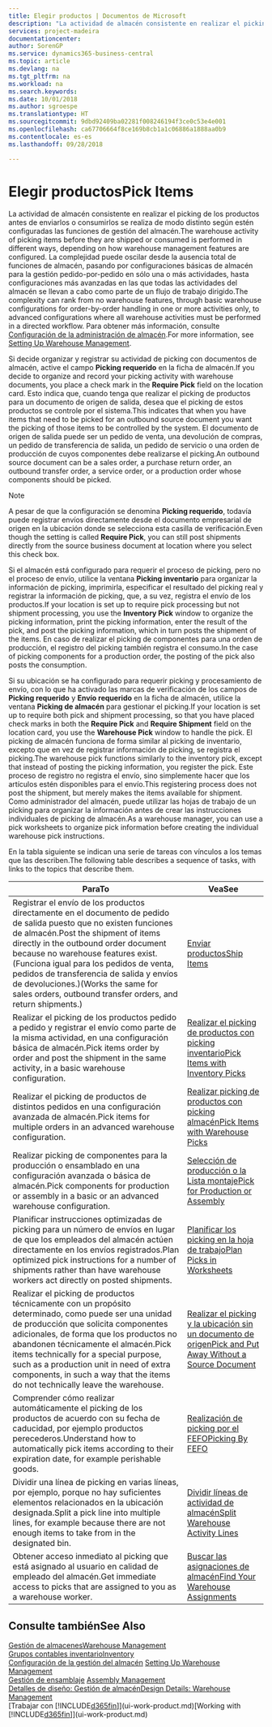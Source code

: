 ```yaml
---
title: Elegir productos | Documentos de Microsoft
description: "La actividad de almacén consistente en realizar el picking de los productos antes de enviarlos o consumirlos se realiza de modo distinto según estén configuradas las funciones de gestión del almacén. La complejidad de la [configuración](../configure-warehouse-processes.md) puede oscilar desde la ausencia total de funciones de almacén, pasando por configuraciones de almacén básicas para la gestión pedido-por-pedido en sólo una o más actividades, hasta configuraciones más avanzadas en las que todas las actividades del almacén se llevan a cabo como parte de un flujo de trabajo dirigido."
services: project-madeira
documentationcenter: 
author: SorenGP
ms.service: dynamics365-business-central
ms.topic: article
ms.devlang: na
ms.tgt_pltfrm: na
ms.workload: na
ms.search.keywords: 
ms.date: 10/01/2018
ms.author: sgroespe
ms.translationtype: HT
ms.sourcegitcommit: 9dbd92409ba02281f008246194f3ce0c53e4e001
ms.openlocfilehash: ca67706664f8ce169b8cb1a1c06886a1888aa0b9
ms.contentlocale: es-es
ms.lasthandoff: 09/28/2018

---
```

# <a name="pick-items"></a><span data-ttu-id="25498-104">Elegir productos</span><span class="sxs-lookup"><span data-stu-id="25498-104">Pick Items</span></span>
<span data-ttu-id="25498-105">La actividad de almacén consistente en realizar el picking de los productos antes de enviarlos o consumirlos se realiza de modo distinto según estén configuradas las funciones de gestión del almacén.</span><span class="sxs-lookup"><span data-stu-id="25498-105">The warehouse activity of picking items before they are shipped or consumed is performed in different ways, depending on how warehouse management features are configured.</span></span> <span data-ttu-id="25498-106">La complejidad puede oscilar desde la ausencia total de funciones de almacén, pasando por configuraciones básicas de almacén para la gestión pedido-por-pedido en sólo una o más actividades, hasta configuraciones más avanzadas en las que todas las actividades del almacén se llevan a cabo como parte de un flujo de trabajo dirigido.</span><span class="sxs-lookup"><span data-stu-id="25498-106">The complexity can rank from no warehouse features, through basic warehouse configurations for order-by-order handling in one or more activities only, to advanced configurations where all warehouse activities must be performed in a directed workflow.</span></span> <span data-ttu-id="25498-107">Para obtener más información, consulte [Configuración de la administración de almacén](warehouse-setup-warehouse.md).</span><span class="sxs-lookup"><span data-stu-id="25498-107">For more information, see [Setting Up Warehouse Management](warehouse-setup-warehouse.md).</span></span>

<span data-ttu-id="25498-108">Si decide organizar y registrar su actividad de picking con documentos de almacén, active el campo **Picking requerido** en la ficha de almacén.</span><span class="sxs-lookup"><span data-stu-id="25498-108">If you decide to organize and record your picking activity with warehouse documents, you place a check mark in the **Require Pick** field on the location card.</span></span> <span data-ttu-id="25498-109">Esto indica que, cuando tenga que realizar el picking de productos para un documento de origen de salida, desea que el picking de estos productos se controle por el sistema.</span><span class="sxs-lookup"><span data-stu-id="25498-109">This indicates that when you have items that need to be picked for an outbound source document you want the picking of those items to be controlled by the system.</span></span> <span data-ttu-id="25498-110">El documento de origen de salida puede ser un pedido de venta, una devolución de compras, un pedido de transferencia de salida, un pedido de servicio o una orden de producción de cuyos componentes debe realizarse el picking.</span><span class="sxs-lookup"><span data-stu-id="25498-110">An outbound source document can be a sales order, a purchase return order, an outbound transfer order, a service order, or a production order whose components should be picked.</span></span>

> [!NOTE]
> <span data-ttu-id="25498-111">A pesar de que la configuración se denomina **Picking requerido**, todavía puede registrar envíos directamente desde el documento empresarial de origen en la ubicación donde se selecciona esta casilla de verificación.</span><span class="sxs-lookup"><span data-stu-id="25498-111">Even though the setting is called **Require Pick**, you can still post shipments directly from the source business document at location where you select this check box.</span></span>

<span data-ttu-id="25498-112">Si el almacén está configurado para requerir el proceso de picking, pero no el proceso de envío, utilice la ventana **Picking inventario** para organizar la información de picking, imprimirla, especificar el resultado del picking real y registrar la información de picking, que, a su vez, registra el envío de los productos.</span><span class="sxs-lookup"><span data-stu-id="25498-112">If your location is set up to require pick processing but not shipment processing, you use the **Inventory Pick** window to organize the picking information, print the picking information, enter the result of the pick, and post the picking information, which in turn posts the shipment of the items.</span></span> <span data-ttu-id="25498-113">En caso de realizar el picking de componentes para una orden de producción, el registro del picking también registra el consumo.</span><span class="sxs-lookup"><span data-stu-id="25498-113">In the case of picking components for a production order, the posting of the pick also posts the consumption.</span></span>

<span data-ttu-id="25498-114">Si su ubicación se ha configurado para requerir picking y procesamiento de envío, con lo que ha activado las marcas de verificación de los campos de **Picking requerido** y **Envío requerido** en la ficha de almacén, utilice la ventana **Picking de almacén** para gestionar el picking.</span><span class="sxs-lookup"><span data-stu-id="25498-114">If your location is set up to require both pick and shipment processing, so that you have placed check marks in both the **Require Pick** and **Require Shipment** field on the location card, you use the **Warehouse Pick** window to handle the pick.</span></span> <span data-ttu-id="25498-115">El picking de almacén funciona de forma similar al picking de inventario, excepto que en vez de registrar información de picking, se registra el picking.</span><span class="sxs-lookup"><span data-stu-id="25498-115">The warehouse pick functions similarly to the inventory pick, except that instead of posting the picking information, you register the pick.</span></span> <span data-ttu-id="25498-116">Este proceso de registro no registra el envío, sino simplemente hacer que los artículos estén disponibles para el envío.</span><span class="sxs-lookup"><span data-stu-id="25498-116">This registering process does not post the shipment, but merely makes the items available for shipment.</span></span> <span data-ttu-id="25498-117">Como administrador del almacén, puede utilizar las hojas de trabajo de un picking para organizar la información antes de crear las instrucciones individuales de picking de almacén.</span><span class="sxs-lookup"><span data-stu-id="25498-117">As a warehouse manager, you can use a pick worksheets to organize pick information before creating the individual warehouse pick instructions.</span></span>

<span data-ttu-id="25498-118">En la tabla siguiente se indican una serie de tareas con vínculos a los temas que las describen.</span><span class="sxs-lookup"><span data-stu-id="25498-118">The following table describes a sequence of tasks, with links to the topics that describe them.</span></span>   

|<span data-ttu-id="25498-119">**Para**</span><span class="sxs-lookup"><span data-stu-id="25498-119">**To**</span></span>|<span data-ttu-id="25498-120">**Vea**</span><span class="sxs-lookup"><span data-stu-id="25498-120">**See**</span></span>|
|------------|-------------|  
|<span data-ttu-id="25498-121">Registrar el envío de los productos directamente en el documento de pedido de salida puesto que no existen funciones de almacén.</span><span class="sxs-lookup"><span data-stu-id="25498-121">Post the shipment of items directly in the outbound order document because no warehouse features exist.</span></span> <span data-ttu-id="25498-122">(Funciona igual para los pedidos de venta, pedidos de transferencia de salida y envíos de devoluciones.)</span><span class="sxs-lookup"><span data-stu-id="25498-122">(Works the same for sales orders, outbound transfer orders, and return shipments.)</span></span>|[<span data-ttu-id="25498-123">Enviar productos</span><span class="sxs-lookup"><span data-stu-id="25498-123">Ship Items</span></span>](warehouse-how-ship-items.md)|  
|<span data-ttu-id="25498-124">Realizar el picking de los productos pedido a pedido y registrar el envío como parte de la misma actividad, en una configuración básica de almacén.</span><span class="sxs-lookup"><span data-stu-id="25498-124">Pick items order by order and post the shipment in the same activity, in a basic warehouse configuration.</span></span>|[<span data-ttu-id="25498-125">Realizar el picking de productos con picking inventario</span><span class="sxs-lookup"><span data-stu-id="25498-125">Pick Items with Inventory Picks</span></span>](warehouse-how-to-pick-items-with-inventory-picks.md)|
|<span data-ttu-id="25498-126">Realizar el picking de productos de distintos pedidos en una configuración avanzada de almacén.</span><span class="sxs-lookup"><span data-stu-id="25498-126">Pick items for multiple orders in an advanced warehouse configuration.</span></span>|[<span data-ttu-id="25498-127">Realizar picking de productos con picking almacén</span><span class="sxs-lookup"><span data-stu-id="25498-127">Pick Items with Warehouse Picks</span></span>](warehouse-how-to-pick-items-for-warehouse-shipment.md)|  
|<span data-ttu-id="25498-128">Realizar picking de componentes para la producción o ensamblado en una configuración avanzada o básica de almacén.</span><span class="sxs-lookup"><span data-stu-id="25498-128">Pick components for production or assembly in a basic or an advanced warehouse configuration.</span></span>|[<span data-ttu-id="25498-129">Selección de producción o la Lista montaje</span><span class="sxs-lookup"><span data-stu-id="25498-129">Pick for Production or Assembly</span></span>](warehouse-how-to-pick-for-production.md)|  
|<span data-ttu-id="25498-130">Planificar instrucciones optimizadas de picking para un número de envíos en lugar de que los empleados del almacén actúen directamente en los envíos registrados.</span><span class="sxs-lookup"><span data-stu-id="25498-130">Plan optimized pick instructions for a number of shipments rather than have warehouse workers act directly on posted shipments.</span></span>|[<span data-ttu-id="25498-131">Planificar los picking en la hoja de trabajo</span><span class="sxs-lookup"><span data-stu-id="25498-131">Plan Picks in Worksheets</span></span>](warehouse-how-to-plan-picks-in-worksheets.md)|  
|<span data-ttu-id="25498-132">Realizar el picking de productos técnicamente con un propósito determinado, como puede ser una unidad de producción que solicita componentes adicionales, de forma que los productos no abandonen técnicamente el almacén.</span><span class="sxs-lookup"><span data-stu-id="25498-132">Pick items technically for a special purpose, such as a production unit in need of extra components, in such a way that the items do not technically leave the warehouse.</span></span>|[<span data-ttu-id="25498-133">Realizar el picking y la ubicación sin un documento de origen</span><span class="sxs-lookup"><span data-stu-id="25498-133">Pick and Put Away Without a Source Document</span></span>](warehouse-how-to-create-put-aways-from-internal-put-aways.md)|
|<span data-ttu-id="25498-134">Comprender cómo realizar automáticamente el picking de los productos de acuerdo con su fecha de caducidad, por ejemplo productos perecederos.</span><span class="sxs-lookup"><span data-stu-id="25498-134">Understand how to automatically pick items according to their expiration date, for example perishable goods.</span></span>|[<span data-ttu-id="25498-135">Realización de picking por el FEFO</span><span class="sxs-lookup"><span data-stu-id="25498-135">Picking By FEFO</span></span>](warehouse-picking-by-fefo.md)|
|<span data-ttu-id="25498-136">Dividir una línea de picking en varias líneas, por ejemplo, porque no hay suficientes elementos relacionados en la ubicación designada.</span><span class="sxs-lookup"><span data-stu-id="25498-136">Split a pick line into multiple lines, for example because there are not enough items to take from in the designated bin.</span></span>|[<span data-ttu-id="25498-137">Dividir líneas de actividad de almacén</span><span class="sxs-lookup"><span data-stu-id="25498-137">Split Warehouse Activity Lines</span></span>](warehouse-how-to-split-warehouse-activity-lines.md)|
|<span data-ttu-id="25498-138">Obtener acceso inmediato al picking que está asignado al usuario en calidad de empleado del almacén.</span><span class="sxs-lookup"><span data-stu-id="25498-138">Get immediate access to picks that are assigned to you as a warehouse worker.</span></span>|[<span data-ttu-id="25498-139">Buscar las asignaciones de almacén</span><span class="sxs-lookup"><span data-stu-id="25498-139">Find Your Warehouse Assignments</span></span>](warehouse-how-to-find-your-warehouse-assignments.md)|  

## <a name="see-also"></a><span data-ttu-id="25498-140">Consulte también</span><span class="sxs-lookup"><span data-stu-id="25498-140">See Also</span></span>  
[<span data-ttu-id="25498-141">Gestión de almacenes</span><span class="sxs-lookup"><span data-stu-id="25498-141">Warehouse Management</span></span>](warehouse-manage-warehouse.md)  
[<span data-ttu-id="25498-142">Grupos contables inventario</span><span class="sxs-lookup"><span data-stu-id="25498-142">Inventory</span></span>](inventory-manage-inventory.md)  
<span data-ttu-id="25498-143">[Configuración de la gestión del almacén](warehouse-setup-warehouse.md)   </span><span class="sxs-lookup"><span data-stu-id="25498-143">[Setting Up Warehouse Management](warehouse-setup-warehouse.md)   </span></span>  
<span data-ttu-id="25498-144">[Gestión de ensamblaje](assembly-assemble-items.md)  </span><span class="sxs-lookup"><span data-stu-id="25498-144">[Assembly Management](assembly-assemble-items.md)  </span></span>  
[<span data-ttu-id="25498-145">Detalles de diseño: Gestión de almacén</span><span class="sxs-lookup"><span data-stu-id="25498-145">Design Details: Warehouse Management</span></span>](design-details-warehouse-management.md)  
<span data-ttu-id="25498-146">[Trabajar con [!INCLUDE[d365fin](includes/d365fin_md.md)]](ui-work-product.md)</span><span class="sxs-lookup"><span data-stu-id="25498-146">[Working with [!INCLUDE[d365fin](includes/d365fin_md.md)]](ui-work-product.md)</span></span>

